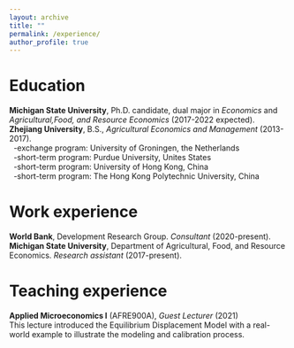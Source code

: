 ```yaml
---
layout: archive
title: ""
permalink: /experience/
author_profile: true
---
```


# Education
   **Michigan State University**, Ph.D. candidate, dual major in *Economics* and *Agricultural,Food, and Resource Economics* (2017-2022 expected).    
   **Zhejiang University**, B.S., *Agricultural Economics and Management* (2013-2017).      
     &nbsp;&nbsp;-exchange program: University of Groningen, the Netherlands      
     &nbsp;&nbsp;-short-term program: Purdue University, Unites States       
     &nbsp;&nbsp;-short-term program: University of Hong Kong, China       
     &nbsp;&nbsp;-short-term program: The Hong Kong Polytechnic University, China      


#


# Work experience
  **World Bank**, Development Research Group. *Consultant* (2020-present).      
  **Michigan State University**, Department of Agricultural, Food, and Resource Economics. *Research assistant* (2017-present).
 
 
#
 
 
# Teaching experience
  **Applied Microeconomics I** (AFRE900A), *Guest Lecturer* (2021)     
  This lecture introduced the Equilibrium Displacement Model with a real-world example to illustrate the modeling and calibration process.
